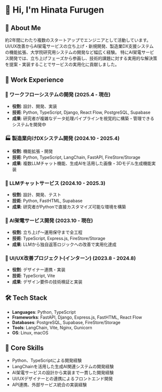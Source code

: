 # 👋 Hi, I'm Hinata Furugen

## 🚀 About Me
約2年間にわたり複数のスタートアップでエンジニアとして活動しています。
UI/UX改善からAI架電サービスの立ち上げ・新規開発、製造業DX支援システムの機能拡張、大学院研究用システムの開発など幅広く経験。
特にAI架電サービス開発では、立ち上げフェーズから参画し、技術的課題に対する実用的な解決策を提案・実装することでサービスの実用化に貢献しました。

## 💼 Work Experience

### 🔬 ワークフローシステムの開発 (2025.4 - 現在)
- **役割**: 設計、開発、実装
- **技術**: Python, TypeScript, Django, React Flow, PostgreSQL, Supabase
- **成果**: 研究者が複雑なデータ処理パイプラインを視覚的に構築・管理できるシステムを開発中

### 🏭 製造業向けDXシステム開発 (2024.10 - 2025.4)
- **役割**: 機能拡張・開発
- **技術**: Python, TypeScript, LangChain, FastAPI, FireStore/Storage
- **成果**: 複数LLMチャット機能、生成AIを活用した画像・3Dモデル生成機能実装

### 💬 LLMチャットサービス (2024.10 - 2025.3)
- **役割**: 設計、開発、テスト
- **技術**: Python, FastHTML, Supabase
- **成果**: 研究者がPythonで直接カスタマイズ可能な環境を構築

### 🤖 AI架電サービス開発 (2023.10 - 現在)
- **役割**: 立ち上げ〜運用保守まで全工程
- **技術**: TypeScript, Express.js, FireStore/Storage
- **成果**: LLMから独自返答ロジックへの改善で実用化達成

### 🎨 UI/UX改善プロジェクト(インターン) (2023.8 - 2024.8)
- **役割**: デザイナー連携・実装
- **技術**: TypeScript, Vite
- **成果**: デザイン要件の技術検証と実装

## 🛠️ Tech Stack
- **Languages**: Python, TypeScript
- **Frameworks**: FastAPI, Django, Express.js, FastHTML, React Flow
- **Databases**: PostgreSQL, Supabase, FireStore/Storage
- **Tools**: LangChain, Vite, Nginx, Gunicorn
- **OS**: Linux, macOS

## 🌟 Core Skills
- Python、TypeScriptによる開発経験
- LangChainを活用した生成AI関連システムの開発経験
- AI架電サービスの設計から実装まで一貫した開発経験
- UI/UXデザイナーとの連携によるフロントエンド開発
- API連携、外部サービス統合の実装経験
